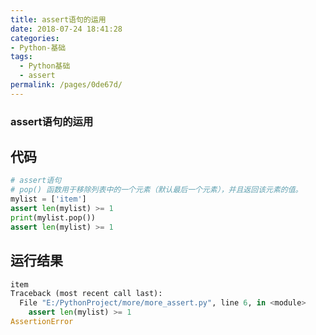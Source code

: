 ```yaml
---
title: assert语句的运用
date: 2018-07-24 18:41:28
categories:
- Python-基础
tags: 
  - Python基础
  - assert  
permalink: /pages/0de67d/
---
```


### assert语句的运用

## 代码

```python
# assert语句
# pop() 函数用于移除列表中的一个元素（默认最后一个元素），并且返回该元素的值。
mylist = ['item']
assert len(mylist) >= 1
print(mylist.pop())
assert len(mylist) >= 1
```

## 运行结果

```python
item
Traceback (most recent call last):
  File "E:/PythonProject/more/more_assert.py", line 6, in <module>
    assert len(mylist) >= 1
AssertionError
```

